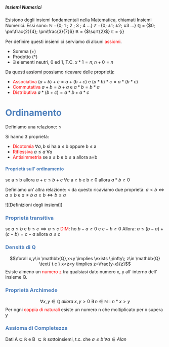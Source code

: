 ##### Insiemi Numerici
Esistono degli insiemi fondamentali nella Matematica, chiamati Insiemi Numerici.
Essi sono:
ℕ ={0; 1 ; 2 ; 3 ; 4 ...}
ℤ ={0; ±1; ±2; ±3 ...}
ℚ = {$0; \pm\frac{2}{4}; \pm\frac{3}{7}$}
ℝ = {$\sqrt{2}$}
ℂ = {$i$}

Per definire questi insiemi ci serviamo di alcuni <font color="#ff0000">assiomi</font>.
- Somma (+)
- Prodotto ($*$)
- $\exists$ elementi neutri, 0 ed 1, T.C. $x*1 = n; n + 0 = n$

Da questi assiomi possiamo ricavare delle proprietà:
- <font color="#ff0000">Associativa</font> $(a+b)+c = a + (b+c)$ e $(a*b)*c = a*(b*c)$
- <font color="#ff0000">Commutativa</font> $a+b = b+a$ e $a*b = b*a$
- <font color="#ff0000">Distributiva</font> $a*(b+c) = a*b + a*c$

# <font color="#4f81bd">Ordinamento</font>
Definiamo una relazione: ≤

Si hanno 3 proprietà:
- <font color="#ff0000">Dicotomia</font> $\forall a,b$ si ha a ≤ b oppure b ≤ a
- <font color="#ff0000">Riflessiva</font> $a\leq a$ $\forall a$ 
- <font color="#ff0000">Antisimmetria</font> se a ≤ b e b ≤ a allora a=b

#### <font color="#4f81bd">Proprietà sull’ ordinamento</font>
se a ≤ b allora $a+c\leq b+c$ $\forall c$ 
a ≥ b e b ≥ 0 allora $a*b \geq 0$

Definiamo un’ altra relazione: <
da questo ricaviamo due proprietà:
$a<b$ $\iff$ $a\leq b$ e $a\neq b$
$a\geq b \iff b\leq a$


![[Definizioni degli insiemi]]

### <font color="#4f81bd">Proprietà transitiva</font>
se $a\leq b$ e $b\leq c \implies a\leq c$ 
<font color="#ff0000">DIM</font>: ho $b-a\geq 0$ e $c-b \geq 0$
Allora: $a\leq (b-a) + (c-b) = c-a$ allora $a≤c$

### <font color="#4f81bd">Densità di Q</font>

$$\forall x,y\in \mathbb{Q},x<y \implies \exists \;\infty\; z\in \mathbb{Q} \text{ t.c } x<z<y \implies z=\frac{y-x}{z}$$
Esiste almeno un <font color="#ff0000">numero z</font> tra qualsiasi dato numero x, y all’ interno dell’ insieme Q.

### <font color="#4f81bd">Proprietà Archimede</font> 
$$\forall x,y\in\mathbb{Q}\;allora \;x,y>0 \;\exists \;n\in\mathbb{N}:n*x>y$$
Per ogni <font color="#ff0000">coppia di naturali</font> esiste un numero n che moltiplicato per x supera y

### <font color="#4f81bd">Assioma di Completezza</font>

Dati A $\subseteq$ $\mathbb{R}$ e B $\subseteq \mathbb{R}$ sottoinsiemi,
t.c. che $a\leq b\; \forall a \in A lan$
